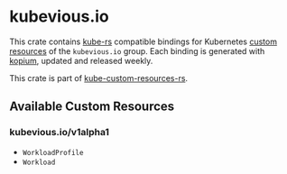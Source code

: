 <!--
SPDX-FileCopyrightText: The kube-custom-resources-rs Authors
SPDX-License-Identifier: 0BSD
 -->

# kubevious.io

This crate contains [kube-rs](https://kube.rs/) compatible bindings for Kubernetes [custom resources](https://kubernetes.io/docs/tasks/extend-kubernetes/custom-resources/custom-resource-definitions/) of the `kubevious.io` group. Each binding is generated with [kopium](https://github.com/kube-rs/kopium), updated and released weekly.

This crate is part of [kube-custom-resources-rs](https://github.com/metio/kube-custom-resources-rs).

## Available Custom Resources

### kubevious.io/v1alpha1
- `WorkloadProfile`
- `Workload`
